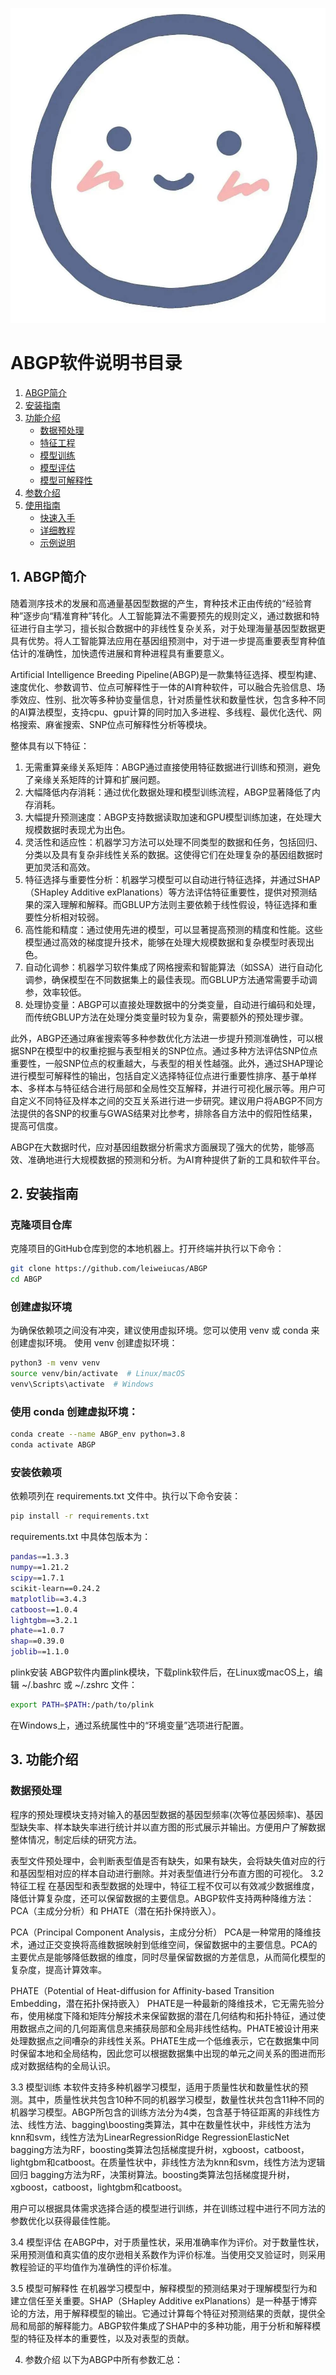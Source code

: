 ![ABGP](22769f7c39d349a1ac1d9fccf320f9fd.jpeg)

# ABGP软件说明书目录

1. [ABGP简介](#abgp简介)
2. [安装指南](#安装指南)
3. [功能介绍](#功能介绍)
    - [数据预处理](#数据预处理)
    - [特征工程](#特征工程)
    - [模型训练](#模型训练)
    - [模型评估](#模型评估)
    - [模型可解释性](#模型可解释性)
4. [参数介绍](#参数介绍)
5. [使用指南](#使用指南)
    - [快速入手](#快速入手)
    - [详细教程](#详细教程)
    - [示例说明](#示例说明)

## 1. ABGP简介

随着测序技术的发展和高通量基因型数据的产生，育种技术正由传统的“经验育种”逐步向“精准育种”转化。人工智能算法不需要预先的规则定义，通过数据和特征进行自主学习，擅长拟合数据中的非线性复杂关系，对于处理海量基因型数据更具有优势。将人工智能算法应用在基因组预测中，对于进一步提高重要表型育种值估计的准确性，加快遗传进展和育种进程具有重要意义。

Artificial Intelligence Breeding Pipeline(ABGP)是一款集特征选择、模型构建、速度优化、参数调节、位点可解释性于一体的AI育种软件，可以融合先验信息、场季效应、性别、批次等多种协变量信息，针对质量性状和数量性状，包含多种不同的AI算法模型，支持cpu、gpu计算的同时加入多进程、多线程、最优化迭代、网格搜索、麻雀搜索、SNP位点可解释性分析等模块。

整体具有以下特征：

1. 无需重算亲缘关系矩阵：ABGP通过直接使用特征数据进行训练和预测，避免了亲缘关系矩阵的计算和扩展问题。
2. 大幅降低内存消耗：通过优化数据处理和模型训练流程，ABGP显著降低了内存消耗。
3. 大幅提升预测速度：ABGP支持数据读取加速和GPU模型训练加速，在处理大规模数据时表现尤为出色。
4. 灵活性和适应性：机器学习方法可以处理不同类型的数据和任务，包括回归、分类以及具有复杂非线性关系的数据。这使得它们在处理复杂的基因组数据时更加灵活和高效。
5. 特征选择与重要性分析：机器学习模型可以自动进行特征选择，并通过SHAP（SHapley Additive exPlanations）等方法评估特征重要性，提供对预测结果的深入理解和解释。而GBLUP方法则主要依赖于线性假设，特征选择和重要性分析相对较弱。
6. 高性能和精度：通过使用先进的模型，可以显著提高预测的精度和性能。这些模型通过高效的梯度提升技术，能够在处理大规模数据和复杂模型时表现出色。
7. 自动化调参：机器学习软件集成了网格搜索和智能算法（如SSA）进行自动化调参，确保模型在不同数据集上的最佳表现。而GBLUP方法通常需要手动调参，效率较低。
8. 处理协变量：ABGP可以直接处理数据中的分类变量，自动进行编码和处理，而传统GBLUP方法在处理分类变量时较为复杂，需要额外的预处理步骤。

此外，ABGP还通过麻雀搜索等多种参数优化方法进一步提升预测准确性，可以根据SNP在模型中的权重挖掘与表型相关的SNP位点。通过多种方法评估SNP位点重要性，一般SNP位点的权重越大，与表型的相关性越强。此外，通过SHAP理论进行模型可解释性的输出，包括自定义选择特征位点进行重要性排序、基于单样本、多样本与特征结合进行局部和全局性交互解释，并进行可视化展示等。用户可自定义不同特征及样本之间的交互关系进行进一步研究。建议用户将ABGP不同方法提供的各SNP的权重与GWAS结果对比参考，排除各自方法中的假阳性结果，提高可信度。

ABGP在大数据时代，应对基因组数据分析需求方面展现了强大的优势，能够高效、准确地进行大规模数据的预测和分析。为AI育种提供了新的工具和软件平台。

## 2. 安装指南

### 克隆项目仓库

克隆项目的GitHub仓库到您的本地机器上。打开终端并执行以下命令：

```bash
git clone https://github.com/leiweiucas/ABGP
cd ABGP
```

### 创建虚拟环境
为确保依赖项之间没有冲突，建议使用虚拟环境。您可以使用 venv 或 conda 来创建虚拟环境。
使用 venv 创建虚拟环境：

```bash
python3 -m venv venv
source venv/bin/activate  # Linux/macOS
venv\Scripts\activate  # Windows
```
### 使用 conda 创建虚拟环境：

```bash
conda create --name ABGP_env python=3.8
conda activate ABGP
```
### 安装依赖项
依赖项列在 requirements.txt 文件中。执行以下命令安装：

```bash
pip install -r requirements.txt
```
requirements.txt 中具体包版本为：

```bash
pandas==1.3.3
numpy==1.21.2
scipy==1.7.1
scikit-learn==0.24.2
matplotlib==3.4.3
catboost==1.0.4
lightgbm==3.2.1
phate==1.0.7
shap==0.39.0
joblib==1.1.0
```
plink安装
ABGP软件内置plink模块，下载plink软件后，在Linux或macOS上，编辑 ~/.bashrc 或 ~/.zshrc 文件：
```bash
export PATH=$PATH:/path/to/plink
```
在Windows上，通过系统属性中的“环境变量”选项进行配置。

## 3. 功能介绍

### 数据预处理
程序的预处理模块支持对输入的基因型数据的基因型频率(次等位基因频率)、基因型缺失率、样本缺失率进行统计并以直方图的形式展示并输出。方便用户了解数据整体情况，制定后续的研究方法。

表型文件预处理中，会判断表型值是否有缺失，如果有缺失，会将缺失值对应的行和基因型相对应的样本自动进行删除。并对表型值进行分布直方图的可视化。
3.2 特征工程
在基因型和表型数据的处理中，特征工程不仅可以有效减少数据维度，降低计算复杂度，还可以保留数据的主要信息。ABGP软件支持两种降维方法：PCA（主成分分析）和 PHATE（潜在拓扑保持嵌入）。

PCA（Principal Component Analysis，主成分分析）
PCA是一种常用的降维技术，通过正交变换将高维数据映射到低维空间，保留数据中的主要信息。PCA的主要优点是能够降低数据的维度，同时尽量保留数据的方差信息，从而简化模型的复杂度，提高计算效率。

PHATE（Potential of Heat-diffusion for Affinity-based Transition Embedding，潜在拓扑保持嵌入）
PHATE是一种最新的降维技术，它无需先验分布，使用梯度下降和矩阵分解技术来保留数据的潜在几何结构和拓扑特征，通过使用数据点之间的几何距离信息来捕获局部和全局非线性结构。PHATE被设计用来处理数据点之间嘈杂的非线性关系。PHATE生成一个低维表示，它在数据集中同时保留本地和全局结构，因此您可以根据数据集中出现的单元之间关系的图进而形成对数据结构的全局认识。

3.3 模型训练
本软件支持多种机器学习模型，适用于质量性状和数量性状的预测。其中，质量性状共包含10种不同的机器学习模型，数量性状共包含11种不同的机器学习模型。ABGP所包含的训练方法分为4类，包含基于特征距离的非线性方法、线性方法、bagging\boosting类算法，其中在数量性状中，非线性方法为knn和svm，线性方法为LinearRegressionRidge RegressionElasticNet bagging方法为RF，boosting类算法包括梯度提升树，xgboost，catboost，lightgbm和catboost。在质量性状中，非线性方法为knn和svm，线性方法为逻辑回归 bagging方法为RF，决策树算法。boosting类算法包括梯度提升树，xgboost，catboost，lightgbm和catboost。

用户可以根据具体需求选择合适的模型进行训练，并在训练过程中进行不同方法的参数优化以获得最佳性能。

3.4 模型评估
在ABGP中，对于质量性状，采用准确率作为评价。对于数量性状，采用预测值和真实值的皮尔逊相关系数作为评价标准。当使用交叉验证时，则采用教程验证的平均值作为准确性的评价标准。

3.5 模型可解释性
在机器学习模型中，解释模型的预测结果对于理解模型行为和建立信任至关重要。SHAP（SHapley Additive exPlanations）是一种基于博弈论的方法，用于解释模型的输出。它通过计算每个特征对预测结果的贡献，提供全局和局部的解释能力。ABGP软件集成了SHAP中的多种功能，用于分析和解释模型的特征及样本的重要性，以及对表型的贡献。

4. 参数介绍
以下为ABGP中所有参数汇总：
